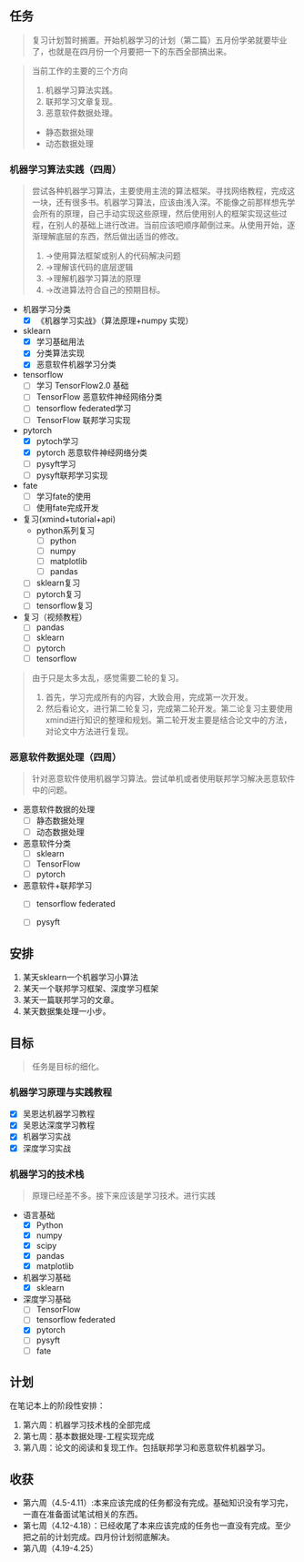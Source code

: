 ## 任务

> 复习计划暂时搁置。开始机器学习的计划（第二篇）五月份学弟就要毕业了，也就是在四月份一个月要把一下的东西全部搞出来。

> 当前工作的主要的三个方向
>
> 1. 机器学习算法实践。
> 2. 联邦学习文章复现。
> 3. 恶意软件数据处理。
>
> - 静态数据处理
> - 动态数据处理

### **机器学习算法实践（四周）**

> 尝试各种机器学习算法，主要使用主流的算法框架。寻找网络教程，完成这一块，还有很多书。机器学习算法，应该由浅入深。不能像之前那样想先学会所有的原理，自己手动实现这些原理，然后使用别人的框架实现这些过程，在别人的基础上进行改进。当前应该吧顺序颠倒过来。从使用开始，逐渐理解底层的东西，然后做出适当的修改。
>
> 1. ->使用算法框架或别人的代码解决问题
> 2. ->理解该代码的底层逻辑
> 3. ->理解机器学习算法的原理
> 4. ->改进算法符合自己的预期目标。

- 机器学习分类
  - [x] 《机器学习实战》（算法原理+numpy 实现）
- sklearn
  - [x] 学习基础用法
  - [x] 分类算法实现
  - [x] 恶意软件机器学习分类
- tensorflow
  - [ ] 学习 TensorFlow2.0 基础
  - [ ] TensorFlow 恶意软件神经网络分类
  - [ ] tensorflow federated学习
  - [ ] TensorFlow 联邦学习实现
- pytorch
  - [x] pytoch学习
  - [x] pytorch 恶意软件神经网络分类
  - [ ] pysyft学习
  - [ ] pysyft联邦学习实现
- fate
  - [ ] 学习fate的使用
  - [ ] 使用fate完成开发
- 复习(xmind+tutorial+api)
  - python系列复习
    - [ ] python 
    - [ ] numpy
    - [ ] matplotlib
    - [ ] pandas
  - [ ] sklearn复习
  - [ ] pytorch复习
  - [ ] tensorflow复习

- 复习（视频教程）
  - [ ] pandas
  - [ ] sklearn
  - [ ] pytorch
  - [ ] tensorflow

> 由于只是太多太乱，感觉需要二轮的复习。
> 1. 首先，学习完成所有的内容，大致会用，完成第一次开发。
> 2. 然后看论文，进行第二轮复习，完成第二轮开发。第二论复习主要使用xmind进行知识的整理和规划。第二轮开发主要是结合论文中的方法，对论文中方法进行复现。


### **恶意软件数据处理（四周）**

> 针对恶意软件使用机器学习算法。尝试单机或者使用联邦学习解决恶意软件中的问题。

- 恶意软件数据的处理
  - [ ] 静态数据处理
  - [ ] 动态数据处理
- 恶意软件分类
  - [ ] sklearn
  - [ ] TensorFlow
  - [ ] pytorch 
- 恶意软件+联邦学习
  - [ ] tensorflow federated
  - [ ] pysyft


## 安排

1. 某天sklearn一个机器学习小算法
2. 某天一个联邦学习框架、深度学习框架
3. 某天一篇联邦学习的文章。
4. 某天数据集处理一小步。


## 目标
> 任务是目标的细化。
### 机器学习原理与实践教程

- [x] 吴恩达机器学习教程
- [x] 吴恩达深度学习教程
- [x] 机器学习实战
- [x] 深度学习实战

### 机器学习的技术栈

> 原理已经差不多。接下来应该是学习技术。进行实践

- 语言基础
  - [x] Python
  - [x] numpy
  - [x] scipy
  - [x] pandas
  - [x] matplotlib
- 机器学习基础
  - [x] sklearn
- 深度学习基础
  - [ ] TensorFlow
  - [ ] tensorflow federated
  - [x] pytorch
  - [ ] pysyft
  - [ ] fate

## 计划

在笔记本上的阶段性安排：
1. 第六周：机器学习技术栈的全部完成
2. 第七周：基本数据处理-工程实现完成
3. 第八周：论文的阅读和复现工作。包括联邦学习和恶意软件机器学习。

## 收获

* 第六周（4.5-4.11）:本来应该完成的任务都没有完成。基础知识没有学习完，一直在准备面试笔试相关的东西。
* 第七周（4.12-4.18）：已经收尾了本来应该完成的任务也一直没有完成。至少把之前的计划完成。四月份计划彻底解决。
* 第八周（4.19-4.25）

